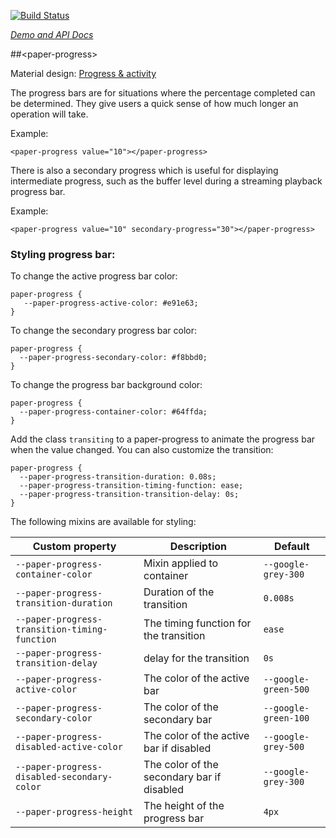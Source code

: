 
<!---

This README is automatically generated from the comments in these files:
paper-progress.html

Edit those files, and our readme bot will duplicate them over here!
Edit this file, and the bot will squash your changes :)

-->

[![Build Status](https://travis-ci.org/PolymerElements/paper-progress.svg?branch=master)](https://travis-ci.org/PolymerElements/paper-progress)

_[Demo and API Docs](https://elements.polymer-project.org/elements/paper-progress)_


##&lt;paper-progress&gt;


Material design: [Progress & activity](https://www.google.com/design/spec/components/progress-activity.html)

The progress bars are for situations where the percentage completed can be
determined. They give users a quick sense of how much longer an operation
will take.

Example:

    <paper-progress value="10"></paper-progress>

There is also a secondary progress which is useful for displaying intermediate
progress, such as the buffer level during a streaming playback progress bar.

Example:

    <paper-progress value="10" secondary-progress="30"></paper-progress>

### Styling progress bar:

To change the active progress bar color:

    paper-progress {
       --paper-progress-active-color: #e91e63;
    }

To change the secondary progress bar color:

    paper-progress {
      --paper-progress-secondary-color: #f8bbd0;
    }

To change the progress bar background color:

    paper-progress {
      --paper-progress-container-color: #64ffda;
    }

Add the class `transiting` to a paper-progress to animate the progress bar when
the value changed. You can also customize the transition:

    paper-progress {
      --paper-progress-transition-duration: 0.08s;
      --paper-progress-transition-timing-function: ease;
      --paper-progress-transition-transition-delay: 0s;
    }

The following mixins are available for styling:

Custom property                               | Description                                 | Default
----------------------------------------------|---------------------------------------------|--------------
`--paper-progress-container-color`            | Mixin applied to container                  | `--google-grey-300`
`--paper-progress-transition-duration`        | Duration of the transition                  | `0.008s`
`--paper-progress-transition-timing-function` | The timing function for the transition      | `ease`
`--paper-progress-transition-delay`           | delay for the transition                    | `0s`
`--paper-progress-active-color`               | The color of the active bar                 | `--google-green-500`
`--paper-progress-secondary-color`            | The color of the secondary bar              | `--google-green-100`
`--paper-progress-disabled-active-color`      | The color of the active bar if disabled     | `--google-grey-500`
`--paper-progress-disabled-secondary-color`   | The color of the secondary bar if disabled  | `--google-grey-300`
`--paper-progress-height`                     | The height of the progress bar              | `4px`
